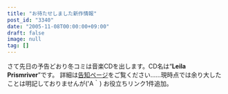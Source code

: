 ```yaml
---
title: "お待たせしました新作情報"
post_id: "3340"
date: "2005-11-08T00:00:00+09:00"
draft: false
image: null
tag: []
---
```



さて先日の予告どおり冬コミは音楽CDを出します。CD名は“**Leila Prismriver**”です。 詳細は[告知ページ](/!/leila/)をご覧ください……現時点では余り大したことは明記しておりませんが('A｀) お役立ちリンク1件追加。
